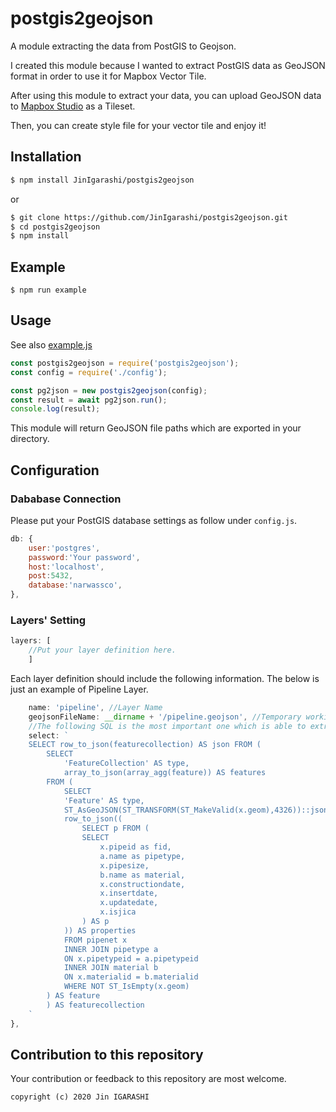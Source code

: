 # postgis2geojson
A module extracting the data from PostGIS to Geojson.

I created this module because I wanted to extract PostGIS data as GeoJSON format in order to use it for Mapbox Vector Tile.

After using this module to extract your data, you can upload GeoJSON data to [Mapbox Studio](https://studio.mapbox.com) as a Tileset.

Then, you can create style file for your vector tile and enjoy it!

## Installation
```sh
$ npm install JinIgarashi/postgis2geojson
```

or

```sh
$ git clone https://github.com/JinIgarashi/postgis2geojson.git
$ cd postgis2geojson
$ npm install
```

## Example

```
$ npm run example
```

## Usage
See also [example.js](./example/example.js)
```js
const postgis2geojson = require('postgis2geojson');
const config = require('./config');

const pg2json = new postgis2geojson(config);
const result = await pg2json.run();
console.log(result);
```
This module will return GeoJSON file paths which are exported in your directory.


## Configuration

### Dababase Connection
Please put your PostGIS database settings as follow under `config.js`.
```js
db: {
    user:'postgres',
    password:'Your password',
    host:'localhost',
    post:5432,
    database:'narwassco',
},
```

### Layers' Setting
```js
layers: [
    //Put your layer definition here.
    ]
```

Each layer definition should include the following information.
The below is just an example of Pipeline Layer.
```js
    name: 'pipeline', //Layer Name
    geojsonFileName: __dirname + '/pipeline.geojson', //Temporary working file path
    //The following SQL is the most important one which is able to extract PostGIS data as GeoJSON format.
    select: `
    SELECT row_to_json(featurecollection) AS json FROM (
        SELECT
            'FeatureCollection' AS type,
            array_to_json(array_agg(feature)) AS features
        FROM (
            SELECT
            'Feature' AS type,
            ST_AsGeoJSON(ST_TRANSFORM(ST_MakeValid(x.geom),4326))::json AS geometry,
            row_to_json((
                SELECT p FROM (
                SELECT
                    x.pipeid as fid,
                    a.name as pipetype,
                    x.pipesize,
                    b.name as material,
                    x.constructiondate,
                    x.insertdate,
                    x.updatedate,
                    x.isjica
                ) AS p
            )) AS properties
            FROM pipenet x
            INNER JOIN pipetype a
            ON x.pipetypeid = a.pipetypeid
            INNER JOIN material b
            ON x.materialid = b.materialid
            WHERE NOT ST_IsEmpty(x.geom)
        ) AS feature
        ) AS featurecollection
    `
},
```

## Contribution to this repository
Your contribution or feedback to this repository are most welcome.

```
copyright (c) 2020 Jin IGARASHI
```